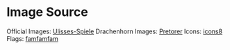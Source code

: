 ﻿# Image Source

Official Images: [Ulisses-Spiele](http://www.ulisses-spiele.de/sortiment/rollenspiele/das-schwarze-auge/informationen-zu-das-schwarze-auge/fan-und-kartenpaket/)
Drachenhorn Images: [Pretorer](https://github.com/Pretorer)
Icons: [icons8](https://icons8.de)  
Flags: [famfamfam](http://www.famfamfam.com)